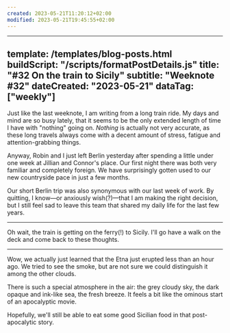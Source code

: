 ```yaml
---
created: 2023-05-21T11:20:12+02:00
modified: 2023-05-21T19:45:55+02:00
---
```


---
template: /templates/blog-posts.html
buildScript: "/scripts/formatPostDetails.js"
title: "#32 On the train to Sicily"
subtitle: "Weeknote #32"
dateCreated: "2023-05-21"
dataTag: ["weekly"]
---

Just like the last weeknote, I am writing from a long train ride. My days and mind are so busy lately, that it seems to be the only extended length of time I have with "nothing" going on. _Nothing_ is actually not very accurate, as these long travels always come with a decent amount of stress, fatigue and attention-grabbing things.

Anyway, Robin and I just left Berlin yesterday after spending a little under one week at Jillian and Connor's place. Our first night there was both very familiar and completely foreign. We have surprisingly gotten used to our new countryside pace in just a few months. 

Our short Berlin trip was also synonymous with our last week of work. By quitting, I know—or anxiously wish(?)—that I am making the right decision, but I still feel sad to leave this team that shared my daily life for the last few years. 

---

Oh wait, the train is getting on the ferry(!) to Sicily. I'll go have a walk on the deck and come back to these thoughts.

---

Wow, we actually just learned that the Etna just erupted less than an hour ago. We tried to see the smoke, but are not sure we could distinguish it among the other clouds. 

There is such a special atmosphere in the air: the grey cloudy sky, the dark opaque and ink-like sea, the fresh breeze. It feels a bit like the ominous start of an apocalyptic movie.

Hopefully, we'll still be able to eat some good Sicilian food in that post-apocalytic story.
